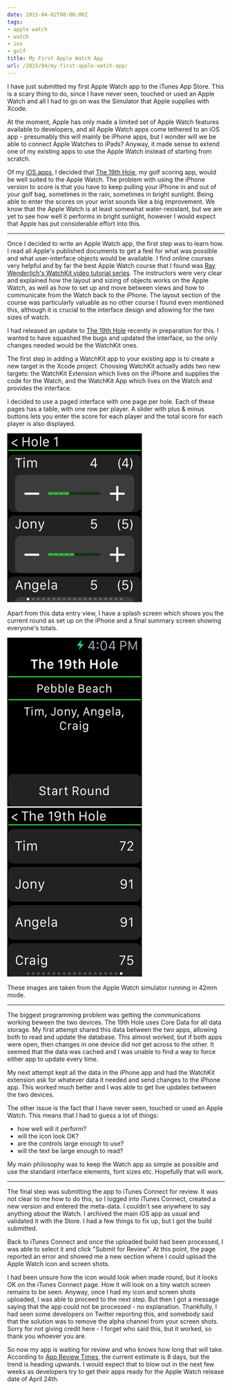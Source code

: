 ```yaml
---
date: 2015-04-02T00:00:00Z
tags:
- apple watch
- watch
- ios
- golf
title: My First Apple Watch App
url: /2015/04/my-first-apple-watch-app/
---
```


I have just submitted my first Apple Watch app to the iTunes App Store. This is
a scary thing to do, since I have never seen, touched or used an Apple Watch and
all I had to go on was the Simulator that Apple supplies with Xcode.

At the moment, Apple has only made a limited set of Apple Watch features
available to developers, and all Apple Watch apps come tethered to an iOS app -
presumably this will mainly be iPhone apps, but I wonder will we be able to
connect Apple Watches to iPads? Anyway, it made sense to extend one of my
existing apps to use the Apple Watch instead of starting from scratch.

Of my [iOS apps][1], I decided that [The 19th Hole][2], my golf scoring app,
would be well suited to the Apple Watch. The problem with using the iPhone
version to score is that you have to keep pulling your iPhone in and out of your
golf bag, sometimes in the rain, sometimes in bright sunlight. Being able to
enter the scores on your wrist sounds like a big improvement. We know that the
Apple Watch is at least somewhat water-resistant, but we are yet to see how well
it performs in bright sunlight, however I would expect that Apple has put
considerable effort into this.

---

Once I decided to write an Apple Watch app, the first step was to learn how. I
read all Apple's published documents to get a feel for what was possible and
what user-interface objects would be available. I find online courses very
helpful and by far the best Apple Watch course that I found was [Ray
Wenderlich's WatchKit video tutorial series][3]. The instructors were very clear
and explained how the layout and sizing of objects works on the Apple Watch, as
well as how to set up and move between views and how to communicate from the
Watch back to the iPhone. The layout section of the course was particularly
valuable as no other course I found even mentioned this, although it is crucial
to the interface design and allowing for the two sizes of watch.

I had released an update to [The 19th Hole][2] recently in preparation for this.
I wanted to have squashed the bugs and updated the interface, so the only
changes needed would be the WatchKit ones.

The first step in adding a WatchKit app to your existing app is to create a new
target in the Xcode project. Choosing WatchKit actually adds two new targets:
the WatchKit Extension which lives on the iPhone and supplies the code for the
Watch, and the WatchKit App which lives on the Watch and provides the interface.

I decided to use a paged interface with one page per hole. Each of these pages
has a table, with one row per player. A slider with plus & minus buttons lets
you enter the score for each player and the total score for each player is also
displayed.

![Data entry](/images/19thHole-Watch2.png)

Apart from this data entry view, I have a splash screen which shows you the
current round as set up on the iPhone and a final summary screen showing
everyone's totals.

![Splash screen](/images/19thHole-Watch1.png)
![Summary](/images/19thHole-Watch3.png)

These images are taken from the Apple Watch simulator running in 42mm mode.

---

The biggest programming problem was getting the communications working beween
the two devices. The 19th Hole uses Core Data for all data storage. My first
attempt shared this data between the two apps, allowing both to read and update
the database. This almost worked, but if both apps were open, then changes in
one device did not get across to the other. It seemed that the data was cached
and I was unable to find a way to force either app to update every time.

My next attempt kept all the data in the iPhone app and had the WatchKit
extension ask for whatever data it needed and send changes to the iPhone app.
This worked much better and I was able to get live updates between the two
devices.

The other issue is the fact that I have never seen, touched or used an Apple
Watch. This means that I had to guess a lot of things:

* how well will it perform?
* will the icon look OK?
* are the controls large enough to use?
* will the text be large enough to read?

My main philosophy was to keep the Watch app as simple as possible and use the
standard interface elements, font sizes etc. Hopefully that will work.

---

The final step was submitting the app to iTunes Connect for review. It was not
clear to me how to do this, so I logged into iTunes Connect, created a new
version and entered the meta-data. I couldn't see anywhere to say anything about
the Watch. I archived the main iOS app as usual and validated it with the Store.
I had a few things to fix up, but I got the build submitted.

Back to iTunes Connect and once the uploaded build had been processed, I was
able to select it and click "Submit for Review". At this point, the page
reported an error and showed me a new section where I could upload the Apple
Watch icon and screen shots.

I had been unsure how the icon would look when made round, but it looks OK on
the iTunes Connect page. How it will look on a tiny watch screen remains to be
seen. Anyway, once I had my icon and screen shots uploaded, I was able to
proceed to the next step. But then I got a message saying that the app could not
be processed - no explanation. Thankfully, I had seen some developers on Twitter
reporting this, and somebody said that the solution was to remove the alpha
channel from your screen shots. Sorry for not giving credit here - I forget who
said this, but it worked, so thank you whoever you are.

So now my app is waiting for review and who knows how long that will take.
According to [App Review Times][4], the current estimate is 8 days, but the
trend is heading upwards. I would expect that to blow out in the next few weeks
as developers try to get their apps ready for the Apple Watch release date of
April 24th.

[1]: /apps-ios/
[2]: /19th-hole/
[3]: http://www.raywenderlich.com/video-tutorials#watchkit
[4]: http://appreviewtimes.com

